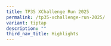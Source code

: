 ```yaml
---
title: TP35 XChallenge Run 2025
permalink: /tp35-xchallenge-run-2025/
variant: tiptap
description: ""
third_nav_title: Highlights
---
```

